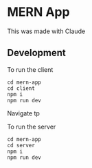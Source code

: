 # MERN App

This was made with Claude

## Development

To run the client

```
cd mern-app
cd client
npm i
npm run dev
```
Navigate tp 


To run the server

```
cd mern-app
cd server
npm i
npm run dev
```